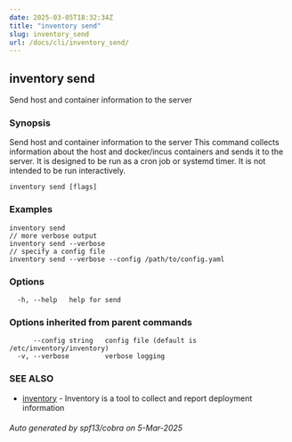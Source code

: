 ```yaml
---
date: 2025-03-05T18:32:34Z
title: "inventory send"
slug: inventory_send
url: /docs/cli/inventory_send/
---
```

## inventory send

Send host and container information to the server

### Synopsis

Send host and container information to the server
This command collects information about the host and docker/incus containers
and sends it to the server. It is designed to be run as a cron job or systemd timer.
It is not intended to be run interactively.


```
inventory send [flags]
```

### Examples

```
inventory send
// more verbose output
inventory send --verbose
// specify a config file
inventory send --verbose --config /path/to/config.yaml
```

### Options

```
  -h, --help   help for send
```

### Options inherited from parent commands

```
      --config string   config file (default is /etc/inventory/inventory)
  -v, --verbose         verbose logging
```

### SEE ALSO

* [inventory](/docs/cli/inventory/)	 - Inventory is a tool to collect and report deployment information

###### Auto generated by spf13/cobra on 5-Mar-2025
